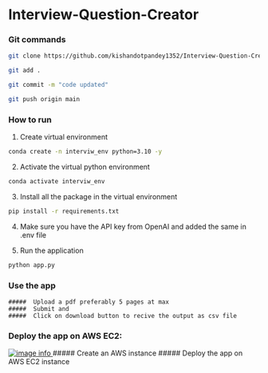 # Interview-Question-Creator

### Git commands

``` bash
git clone https://github.com/kishandotpandey1352/Interview-Question-Creator.git
```
```bash
git add .
```
```bash
git commit -m "code updated"
```
```bash
git push origin main
```

### How to run

1. Create virtual environment
``` bash
conda create -n interviw_env python=3.10 -y
```
2. Activate the virtual python environment
```bash
conda activate interviw_env

```
3. Install all the package in the virtual environment
```bash
pip install -r requirements.txt

```
4. Make sure you have the API key from OpenAI and added the same in .env file

5. Run the application 
```bash
python app.py

```

### Use the app
    #####  Upload a pdf preferably 5 pages at max
    #####  Submit and
    #####  Click on download button to recive the output as csv file

### Deploy the app on AWS EC2:
[    ![image info](static/images/app_img.png) 
](https://github.com/kishandotpandey1352/Interview-Question-Creator/issues/1#issue-2355044342)
    ##### Create an AWS instance
    ##### Deploy the app on AWS EC2 instance


